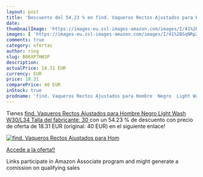 ```yaml
---
layout: post
title: 'Descuento del 54.23 % en find. Vaqueros Rectos Ajustados para Hom'
date: 
thumbnailImage: 'https://images-eu.ssl-images-amazon.com/images/I/41%2BSqNRpZ%2BL._SL200_.jpg'
images: [ 'https://images-eu.ssl-images-amazon.com/images/I/41%2BSqNRpZ%2BL._SL200_.jpg' ]
comments: true
category: ofertas
author: ring
slug: B06XP7HW3P
description:
actualPrice: 18.31 EUR
currency: EUR
price: 18.31
comparePrice: 40 EUR
inStock: true
prodname: 'find. Vaqueros Rectos Ajustados para Hombre  Negro  Light Wash   W30/L34  Talla del fabricante: 30 '
---
```


Tienes [find. Vaqueros Rectos Ajustados para Hombre  Negro  Light Wash   W30/L34  Talla del fabricante: 30 ](https://www.amazon.es/dp/B06XP7HW3P/?tag=tolees-21) con un 54.23 % de descuento con precio de oferta de 18.31 EUR (original: 40 EUR) en el siguiente enlace!

[![find. Vaqueros Rectos Ajustados para Hom](https://images-eu.ssl-images-amazon.com/images/I/41%2BSqNRpZ%2BL._SL200_.jpg)](https://www.amazon.es/dp/B06XP7HW3P/?tag=tolees-21)

[Accede a la oferta!!](https://www.amazon.es/dp/B06XP7HW3P/?tag=tolees-21)

Links participate in Amazon Associate program and might generate a comission on qualifying sales


